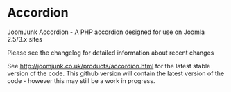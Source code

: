 Accordion
========
JoomJunk Accordion - A PHP accordion designed for use on Joomla 2.5/3.x sites

Please see the changelog for detailed information about recent changes

See http://joomjunk.co.uk/products/accordion.html for the latest stable version of the code. This github version will contain the latest version of the code - however this may still be a work in progress.
